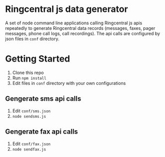 # Ringcentral js data generator

A set of node command line applications calling Ringcentral js apis repeatedly to generate Ringcentral data records (messages, faxes, pager messages, phone call logs, call recordings). The api calls are configured by json files in `conf` directory.

# Getting Started

1. Clone this repo
2. Run `npm install`
3. Edit files in `conf` directory with your own configurations

## Gengerate sms api calls

1. Edit `conf/sms.json`
2. `node sendsms.js`

## Gengerate fax api calls

1. Edit `conf/fax.json`
2. `node sendfax.js`
